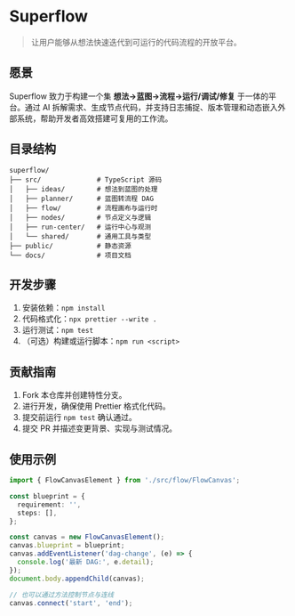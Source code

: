 # Superflow

> 让用户能够从想法快速迭代到可运行的代码流程的开放平台。

## 愿景

Superflow 致力于构建一个集 **想法→蓝图→流程→运行/调试/修复** 于一体的平台。通过 AI 拆解需求、生成节点代码，并支持日志捕捉、版本管理和动态嵌入外部系统，帮助开发者高效搭建可复用的工作流。

## 目录结构

```text
superflow/
├── src/              # TypeScript 源码
│   ├── ideas/        # 想法到蓝图的处理
│   ├── planner/      # 蓝图转流程 DAG
│   ├── flow/         # 流程画布与运行时
│   ├── nodes/        # 节点定义与逻辑
│   ├── run-center/   # 运行中心与观测
│   └── shared/       # 通用工具与类型
├── public/           # 静态资源
└── docs/             # 项目文档
```

## 开发步骤

1. 安装依赖：`npm install`
2. 代码格式化：`npx prettier --write .`
3. 运行测试：`npm test`
4. （可选）构建或运行脚本：`npm run <script>`

## 贡献指南

1. Fork 本仓库并创建特性分支。
2. 进行开发，确保使用 Prettier 格式化代码。
3. 提交前运行 `npm test` 确认通过。
4. 提交 PR 并描述变更背景、实现与测试情况。

## 使用示例

```ts
import { FlowCanvasElement } from './src/flow/FlowCanvas';

const blueprint = {
  requirement: '',
  steps: [],
};

const canvas = new FlowCanvasElement();
canvas.blueprint = blueprint;
canvas.addEventListener('dag-change', (e) => {
  console.log('最新 DAG:', e.detail);
});
document.body.appendChild(canvas);

// 也可以通过方法控制节点与连线
canvas.connect('start', 'end');
```
